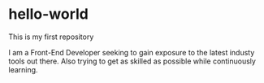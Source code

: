 # hello-world
This is my first repository

I am a Front-End Developer seeking to gain exposure to the latest industy tools out there. Also trying to get as skilled as possible while continuously learning.
